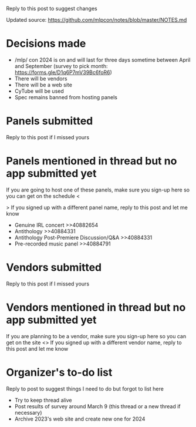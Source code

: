 Reply to this post to suggest changes

Updated source: https://github.com/mlpcon/notes/blob/master/NOTES.md

# Decisions made
- /mlp/ con 2024 is on and will last for three days sometime between April and September (survey to pick month: https://forms.gle/D1q6P7mV39Bc6foR6)
- There will be vendors
- There will be a web site
- CyTube will be used
- Spec remains banned from hosting panels

# Panels submitted
Reply to this post if I missed yours

# Panels mentioned in thread but no app submitted yet
If you are going to host one of these panels, make sure you sign-up here so you can get on the schedule <<FORM LINK HERE TBA>>
If you signed up with a different panel name, reply to this post and let me know
- Genuine IRL concert >>40882654
- Antithology >>40884331
- Antithology Post-Premiere Discussion/Q&A >>40884331
- Pre-recorded music panel >>40884791

# Vendors submitted
Reply to this post if I missed yours

# Vendors mentioned in thread but no app submitted yet
If you are planning to be a vendor, make sure you sign-up here so you can get on the site <<FORM LINK HERE TBA>>
If you signed up with a different vendor name, reply to this post and let me know

# Organizer's to-do list
Reply to post to suggest things I need to do but forgot to list here
- Try to keep thread alive
- Post results of survey around March 9 (this thread or a new thread if necessary)
- Archive 2023's web site and create new one for 2024